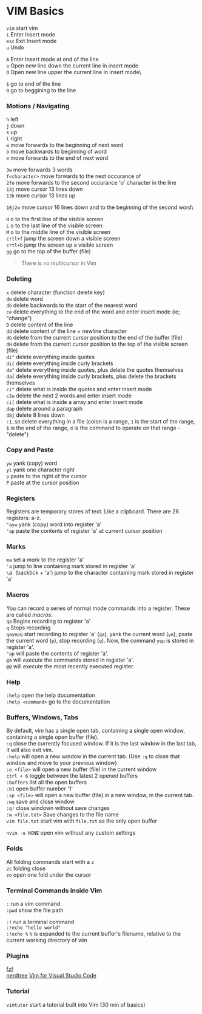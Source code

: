 # VIM Basics

`vim` start vim\
`i` Enter Insert mode\
`esc` Exit Insert mode\
`u` Undo

`A` Enter Insert mode at end of the line\
`o` Open new line down the current line in insert mode\
`O` Open new line upper the current line in insert mode\

`$` go to end of the line\
`0` go to beggining to the line

### Motions / Navigating
`h` left\
`j` down\
`k` up\
`l` right\
`w` move forwards to the beginning of next word\
`b` move backwards to beginning of word\
`e` move forwards to the end of next word

`3w` move forwards 3 words\
`f<character>` move forwards to the next occurance of <character>\
`2fo` move forwards to the second occurance 'o' character in the line\
`13j` move cursor 13 lines down\
`13k` move cursor 13 lines up

`16j2w` move cursor 16 lines down and to the beginning of the second word\

`H` o to the first line of the visible screen\
`L` o to the last line of the visible screen\
`M` o to the middle line of the visible screen\
`crtl+f` jump the screen down a visible screen\
`crtl+b` jump the screen up a visible screen\
`gg` go to the top of the buffer (file)

> There is no multicursor in Vim

### Deleting
`x` delete character (function delete key)\
`dw` delete word\
`db` delete backwards to the start of the nearest word\
`ce` delete everything to the end of the word and enter insert mode (ie; "change")\
`D` delete content of the line\
`dd` delete content of the line + newline character\
`dG` delete from the current cursor position to the end of the   buffer (file)\
`dH` delete from the current cursor position to the top of the   visible screen (file)\
`di"` delete everything inside quotes\
`di{` delete everything inside curly brackets\
`da"` delete everything inside quotes, plus delete the quotes themselves\
`da{` delete everything inside curly brackets, plus delete the brackets themselves\
`ci"` delete what is inside the quotes and enter insert mode\
`c2w` delete the next 2 words and enter insert mode\
`ci[` delete what is inside a array and enter insert mode\
`dap` delete around a paragraph\
`d8j` delete 8 lines down\
`:1,$d` delete everything in a file (colon is a range, `1` is the  start of the range, `$` is the end of the range, `d` is the command to operate on that range - "delete")

### Copy and Paste
`yw` yank (copy) word\
`yl` yank one character right\
`p` paste to the right of the cursor\
`P` paste at the cursor position

### Registers
Registers are temporary stores of text. Like a clipboard. There are 26 registers: a-z.\
`"ayw` yank (copy) word into register 'a'\
`"ap` paste the contents of register 'a' at current cursor position

### Marks
`ma` set a _mark_ to the register 'a'\
`'a` jump to line containing mark stored in register 'a'\
`\`a` (backtick + 'a') jump to the character containing mark stored in register 'a'

### Macros
You can record a series of normal mode commands into a register. These are called _macros_.\
`qa` Begins recording to register 'a'\
`q` Stops recording\
`qayepq` start recording to register 'a' (`qa`), yank the current word (`ye`), paste the current word (`p`), stop recording (`q`). Now, the command `yep` is stored in register 'a'.\
`"ap` will paste the contents of register 'a'.\
`@a` will _execute_ the commands stored in register 'a'.\
`@@` will execute the most recently executed register.

### Help
`:help` open the help documentation\
`:help <command>` go to the <command> documentation

### Buffers, Windows, Tabs
By default, vim has a single open tab, containing a single open window, containing a single open buffer (file).\
`:q` close the currently focused window. If it is the last window in the last tab, it will also exit vim.\
`:help` will open a new window in the current tab. (Use `:q` to close that window and move to your previous window)\
`:e <file>` will open a new buffer (file) in the current window\
`ctrl + 6` toggle between the latest 2 opened buffers\
`:buffers` list all the open buffers\
`:b1` open buffer number '1'\
`:sp <file>` will open a new buffer (file) in a new window, in the current tab.\
`:wq` save and close window\
`:q!` close windown without save changes\
`:w <file.txt>` Save changes to the file name\
`vim file.txt` start vim with `file.txt` as the only open buffer

`nvim -u NONE` open vim without any custom settings

### Folds
All folding commands start with a `z`\
`zc` folding close\
`zo` open one fold under the cursor

### Terminal Commands inside Vim
`:` run a vim command\
`:pwd` show the file path

`:!` run a terminal command\
`:!echo "hello world"`\
`:!echo %` `%` is expanded to the current buffer's filename, relative to the current working directory of vim

### Plugins
[fzf](https://github.com/junegunn/fzf.vim)\
[nerdtree](https://github.com/scrooloose/nerdtree)
[Vim for Visual Studio Code](http://aka.ms/vscodevim)

### Tutorial
`vimtutor` start a tutorial built into Vim (30 min of basics)

